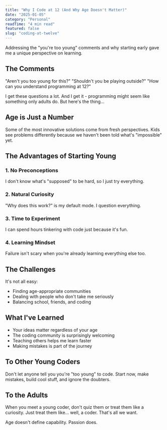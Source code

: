```yaml
---
title: "Why I Code at 12 (And Why Age Doesn't Matter)"
date: "2025-01-05"
category: "Personal"
readTime: "4 min read"
featured: false
slug: "coding-at-twelve"
---
```


Addressing the "you're too young" comments and why starting early gave me a unique perspective on learning.

## The Comments

"Aren't you too young for this?" "Shouldn't you be playing outside?" "How can you understand programming at 12?"

I get these questions a lot. And I get it - programming might seem like something only adults do. But here's the thing...

## Age is Just a Number

Some of the most innovative solutions come from fresh perspectives. Kids see problems differently because we haven't been told what's "impossible" yet.

## The Advantages of Starting Young

### 1. No Preconceptions
I don't know what's "supposed" to be hard, so I just try everything.

### 2. Natural Curiosity
"Why does this work?" is my default mode. I question everything.

### 3. Time to Experiment
I can spend hours tinkering with code just because it's fun.

### 4. Learning Mindset
Failure isn't scary when you're already learning everything else too.

## The Challenges

It's not all easy:
- Finding age-appropriate communities
- Dealing with people who don't take me seriously
- Balancing school, friends, and coding

## What I've Learned

- Your ideas matter regardless of your age
- The coding community is surprisingly welcoming
- Teaching others helps me learn faster
- Making mistakes is part of the journey

## To Other Young Coders

Don't let anyone tell you you're "too young" to code. Start now, make mistakes, build cool stuff, and ignore the doubters.

## To the Adults

When you meet a young coder, don't quiz them or treat them like a curiosity. Just treat them like... well, a coder. That's all we want.

Age doesn't define capability. Passion does.
